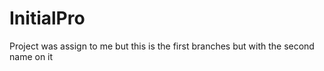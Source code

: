 # InitialPro
Project was assign to me
but this is the first branches
but with the second name on it
